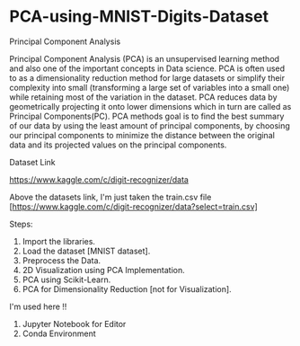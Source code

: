# PCA-using-MNIST-Digits-Dataset

Principal Component Analysis

Principal Component Analysis (PCA) is an unsupervised learning method and also one of the important concepts in Data science.
PCA is often used to as a dimensionality reduction method for large datasets or simplify their complexity into small (transforming a large set of variables into a small one) while retaining most of the variation in the dataset. 
PCA reduces data by geometrically projecting it onto lower dimensions which in turn are called as Principal Components(PC). 
PCA methods goal is to find the best summary of our data by using the least amount of principal components, by choosing our principal components to minimize the distance between the original data and its projected values on the principal components.


Dataset Link 

https://www.kaggle.com/c/digit-recognizer/data

Above the datasets link, I'm just taken the train.csv file [https://www.kaggle.com/c/digit-recognizer/data?select=train.csv]


Steps:
 
1. Import the libraries. 
2. Load the dataset [MNIST dataset].
3. Preprocess the Data.
4. 2D Visualization using PCA Implementation.
5. PCA using Scikit-Learn.
6. PCA for Dimensionality Reduction [not for Visualization].


I'm used here !! 
   1. Jupyter Notebook for Editor 
   2. Conda Environment
